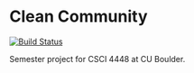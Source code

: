 Clean Community
===============

[![Build Status](https://travis-ci.org/clean-community-4448/clean-community.svg?branch=master)](https://travis-ci.org/clean-community-4448/clean-community)

Semester project for CSCI 4448 at CU Boulder. 


